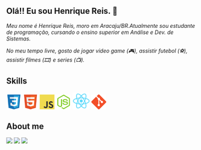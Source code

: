 ## Olá!! Eu sou Henrique Reis. 🍺


*Meu nome é Henrique Reis, moro em Aracaju/BR.Atualmente sou estudante de programação, cursando o ensino superior em Análise e Dev. de Sistemas.*

*No meu tempo livre, gosto de jogar video game (🎮), assistir futebol (⚽️), assistir filmes (🎞️) e series (📺).*

## Skills
<p align="left">
  <img src="https://raw.githubusercontent.com/devicons/devicon/master/icons/css3/css3-original.svg" width="40" height="40"/>
  <img src="https://raw.githubusercontent.com/devicons/devicon/master/icons/html5/html5-original.svg" width="40" height="40"/>
  <img src="https://raw.githubusercontent.com/devicons/devicon/master/icons/javascript/javascript-original.svg" width="40" height="40"/>
  <img src="https://raw.githubusercontent.com/devicons/devicon/master/icons/nodejs/nodejs-original.svg" width="40" height="40"/>
  <img src="https://raw.githubusercontent.com/devicons/devicon/master/icons/react/react-original.svg" width="45" height="45"/>
  <img src="https://raw.githubusercontent.com/devicons/devicon/master/icons/git/git-original.svg" width="40" height="40"/>
</p>


</p>



## About me
<div> 
  <a href="https://instagram.com/henriquereissz" target="_blank"><img src="https://img.shields.io/badge/-Instagram-%23E4405F?style=for-the-badge&logo=instagram&logoColor=white" target="_blank"></a> 
   <a href = "mailto:henriquereiscarvalho@outlook.com"><img src="https://img.shields.io/badge/-outlook-%23333?style=for-the-badge&logo=outlook&logoColor=white" target="_blank"></a>
  <a href="https://www.linkedin.com/in/henrique-reis-b1a2a520b/" target="_blank"><img src="https://img.shields.io/badge/-LinkedIn-%230077B5?style=for-the-badge&logo=linkedin&logoColor=white" target="_blank"></a> 
  
</div>

